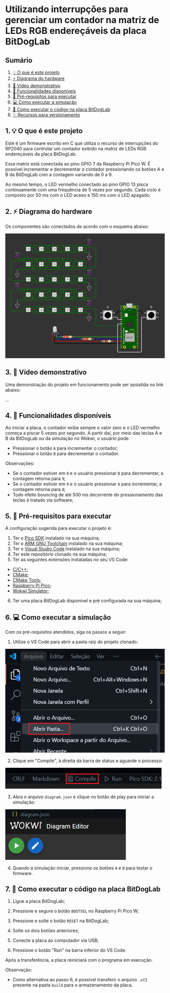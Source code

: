 # Utilizando interrupções para gerenciar um contador na matriz de LEDs RGB endereçáveis da placa BitDogLab

## Sumário

1. [💡 O que é este projeto](#1--o-que-é-este-projeto)
2. [⚡ Diagrama do hardware](#2--diagrama-do-hardware)
3. [🎥 Vídeo demonstrativo](#3--vídeo-demonstrativo)
4. [🔎 Funcionalidades disponíveis](#4--funcionalidades-disponíveis)
5. [🧰 Pré-requisitos para executar](#5--pré-requisitos-para-executar)
6. [💻 Como executar a simulação](#6--como-executar-a-simulação)
7. [🐶 Como executar o código na placa BitDogLab](#7--como-executar-o-código-na-placa-bitdoglab)
8. [✨ Recursos para versionamento](#8--recursos-para-versionamento)

## 1. 💡 O que é este projeto

Este é um firmware escrito em C que utiliza o recurso de interrupções do RP2040 para controlar um contador exibido na matriz de LEDs RGB endereçáveis da placa BitDogLab. 

Essa matriz está conectada ao pino GPIO 7 da Raspberry Pi Pico W. É possível incrementar e decrementar o contador pressionando os botões A e B da BitDogLab com a contagem variando de 0 a 9.

Ao mesmo tempo, o LED vermelho conectado ao pino GPIO 13 pisca continuamente com uma frequência de 5 vezes por segundo. Cada ciclo é composto por 50 ms com o LED aceso e 150 ms com o LED apagado.

## 2. ⚡ Diagrama do hardware

Os componentes são conectados de acordo com o esquema abaixo:

![Diagrama do hardware](assets/diagram.PNG)

## 3. 🎥 Vídeo demonstrativo

Uma demonstração do projeto em funcionamento pode ser assistida no link abaixo:

...

## 4. 🔎 Funcionalidades disponíveis

Ao iniciar a placa, o contador exibe sempre o valor zero e o LED vermelho começa a piscar 5 vezes por segundo.
A partir daí, por meio das teclas A e B da BitDogLab ou da simulação no Wokwi, o usuário pode:

- Pressionar o botão `A` para incrementar o contador;
- Pressionar o botão `B` para decrementar o contador.

Observações:

- Se o contador estiver em `0` e o usuário pressionar `B` para decrementar, a contagem retorna para `9`;
- Se o contador estiver em `9` e o usuário pressionar `A` para incrementar, a contagem retorna para `0`;
- Todo efeito bouncing de até 500 ms decorrente do pressionamento das teclas é tratado via software;

## 5. 🧰 Pré-requisitos para executar

A configuração sugerida para executar o projeto é:

1. Ter o [Pico SDK](https://github.com/raspberrypi/pico-sdk) instalado na sua máquina;
2. Ter o [ARM GNU Toolchain](https://developer.arm.com/Tools%20and%20Software/GNU%20Toolchain) instalado na sua máquina;
3. Ter o [Visual Studio Code](https://code.visualstudio.com/download) instalado na sua máquina;
4. Ter este repositório clonado na sua máquina;
5. Ter as seguintes extensões instaladas no seu VS Code:
- [C/C++](https://marketplace.visualstudio.com/items?itemName=ms-vscode.cpptools);
- [CMake](https://marketplace.visualstudio.com/items?itemName=twxs.cmake);
- [CMake Tools](https://marketplace.visualstudio.com/items?itemName=ms-vscode.cmake-tools);
- [Raspberry Pi Pico](https://marketplace.visualstudio.com/items?itemName=raspberry-pi.raspberry-pi-pico);
- [Wokwi Simulator](https://marketplace.visualstudio.com/items?itemName=Wokwi.wokwi-vscode);
6. Ter uma placa BitDogLab disponível e pré configurada na sua máquina;

## 6. 💻 Como executar a simulação

Com os pré-requisitos atendidos, siga os passos a seguir:

1. Utilize o VS Code para abrir a pasta raiz do projeto clonado:

![Abrir pasta...](assets/open_folder.PNG)

2. Clique em "Compile", à direita da barra de status e aguarde o processo:

![Compile](assets/compile_button.PNG)

3. Abra o arquivo `diagram.json` e clique no botão de play para iniciar a simulação:

![Wokwi Simulator](assets/wokwi_simulator.PNG)

4. Quando a simulação iniciar, pressione os botões `A` e `B` para testar o firmware.

## 7. 🐶 Como executar o código na placa BitDogLab

1. Ligue a placa BitDogLab;

2. Pressione e segure o botão `BOOTSEL` no Raspberry Pi Pico W;

3. Pressione e solte o botão `RESET` na BitDogLab;

4. Solte os dois botões anteriores;

5. Conecte a placa ao computador via USB;

6. Pressione o botão "Run" na barra inferior do VS Code.

Após a transferência, a placa reiniciará com o programa em execução.

Observação:

- Como alternativa ao passo 6, é possível transferir o arquivo `.uf2` presente na pasta `build` para o armazenamento da placa.